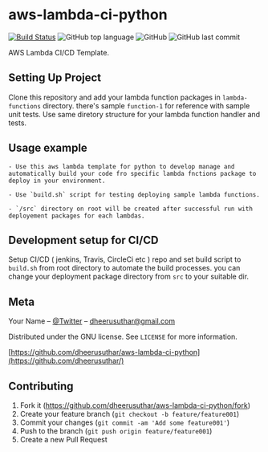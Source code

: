 # aws-lambda-ci-python

[![Build Status](https://travis-ci.com/anothergitdev/aws-lambda-ci-python.svg?branch=master)](https://travis-ci.com/anothergitdev/aws-lambda-ci-python)
![GitHub top language](https://img.shields.io/github/languages/top/dheerusuthar/aws-lambda-ci-python)
![GitHub](https://img.shields.io/github/license/dheerusuthar/aws-lambda-ci-python)
![GitHub last commit](https://img.shields.io/github/last-commit/dheerusuthar/aws-lambda-ci-python)

AWS Lambda CI/CD Template.

## Setting Up Project

Clone this repository and add your lambda function packages in `lambda-functions` directory. there's sample `function-1` for reference with sample unit tests.
Use same diretory structure for your lambda function handler and tests.


## Usage example

    - Use this aws lambda template for python to develop manage and automatically build your code fro specific lambda fnctions package to deploy in your environment.

    - Use `build.sh` script for testing deploying sample lambda functions.
    
    - `/src` directory on root will be created after successful run with deployement packages for each lambdas.


## Development setup for CI/CD

Setup CI/CD ( jenkins, Travis, CircleCi etc ) repo and set build script to `build.sh` from root directory to automate the build processes. you can change your deployment package directory from `src` to your suitable dir.

## Meta

Your Name – [@Twitter](https://twitter.com/AnotherMarwari) – dheerusuthar@gmail.com

Distributed under the GNU license. See ``LICENSE`` for more information.

[https://github.com/dheerusuthar/aws-lambda-ci-python](https://github.com/dheerusuthar/)

## Contributing

1. Fork it (<https://github.com/dheerusuthar/aws-lambda-ci-python/fork>)
2. Create your feature branch (`git checkout -b feature/feature001`)
3. Commit your changes (`git commit -am 'Add some feature001'`)
4. Push to the branch (`git push origin feature/feature001`)
5. Create a new Pull Request
